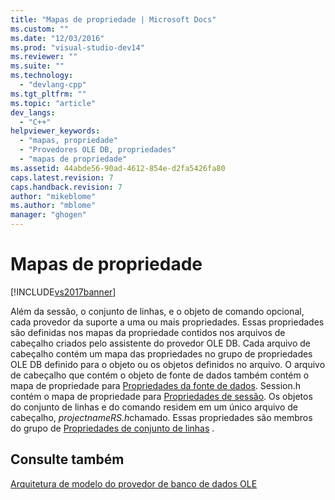 ```yaml
---
title: "Mapas de propriedade | Microsoft Docs"
ms.custom: ""
ms.date: "12/03/2016"
ms.prod: "visual-studio-dev14"
ms.reviewer: ""
ms.suite: ""
ms.technology: 
  - "devlang-cpp"
ms.tgt_pltfrm: ""
ms.topic: "article"
dev_langs: 
  - "C++"
helpviewer_keywords: 
  - "mapas, propriedade"
  - "Provedores OLE DB, propriedades"
  - "mapas de propriedade"
ms.assetid: 44abde56-90ad-4612-854e-d2fa5426fa80
caps.latest.revision: 7
caps.handback.revision: 7
author: "mikeblome"
ms.author: "mblome"
manager: "ghogen"
---
```

# Mapas de propriedade
[!INCLUDE[vs2017banner](../../assembler/inline/includes/vs2017banner.md)]

Além da sessão, o conjunto de linhas, e o objeto de comando opcional, cada provedor da suporte a uma ou mais propriedades.  Essas propriedades são definidas nos mapas da propriedade contidos nos arquivos de cabeçalho criados pelo assistente do provedor OLE DB.  Cada arquivo de cabeçalho contém um mapa das propriedades no grupo de propriedades OLE DB definido para o objeto ou os objetos definidos no arquivo.  O arquivo de cabeçalho que contém o objeto de fonte de dados também contém o mapa de propriedade para [Propriedades da fonte de dados](https://msdn.microsoft.com/en-us/library/ms724188\(v=vs.140\).aspx).  Session.h contém o mapa de propriedade para [Propriedades de sessão](https://msdn.microsoft.com/en-us/library/ms714221.aspx).  Os objetos do conjunto de linhas e do comando residem em um único arquivo de cabeçalho, *projectnameRS.h*chamado.  Essas propriedades são membros do grupo de [Propriedades de conjunto de linhas](https://msdn.microsoft.com/en-us/library/ms711252.aspx) .  
  
## Consulte também  
 [Arquitetura de modelo do provedor de banco de dados OLE](../../data/oledb/ole-db-provider-template-architecture.md)